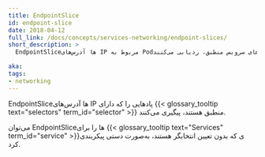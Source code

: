 ```yaml
---
title: EndpointSlice
id: endpoint-slice
date: 2018-04-12
full_link: /docs/concepts/services-networking/endpoint-slices/
short_description: >
  EndpointSliceها آدرس‌های IP مربوط به Podها را با انتخابگرهای سرویس منطبق، ردیابی می‌کنند.

aka:
tags:
- networking
---
```

EndpointSliceها آدرس‌های IP پادهایی را که دارای {{< glossary_tooltip text="selectors" term_id="selector" >}} منطبق هستند، پیگیری می‌کنند.

<!--more-->

می‌توان EndpointSliceها را برای {{< glossary_tooltip text="Services" term_id="service" >}}ی که بدون تعیین انتخابگر هستند، به‌صورت دستی پیکربندی کرد.
